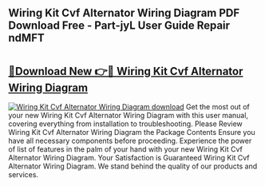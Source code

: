 ## Wiring Kit Cvf Alternator Wiring Diagram PDF Download Free - Part-jyL User Guide Repair ndMFT

# <h2><a href="http://dfj99fy.blite.top/?on=Wiring+Kit+Cvf+Alternator+Wiring+Diagram">🔗Download New 👉🔴 Wiring Kit Cvf Alternator Wiring Diagram</a></h2>

[![Wiring Kit Cvf Alternator Wiring Diagram download](https://i.imgur.com/lujVjoI.png)](http://dfj99fy.blite.top/?on=Wiring+Kit+Cvf+Alternator+Wiring+Diagram)
Get the most out of your new Wiring Kit Cvf Alternator Wiring Diagram with this user manual, covering everything from installation to troubleshooting. Please Review Wiring Kit Cvf Alternator Wiring Diagram the Package Contents Ensure you have all necessary components before proceeding. Experience the power of list of features in the palm of your hand with your new Wiring Kit Cvf Alternator Wiring Diagram. Your Satisfaction is Guaranteed Wiring Kit Cvf Alternator Wiring Diagram. We stand behind the quality of our products and services.
